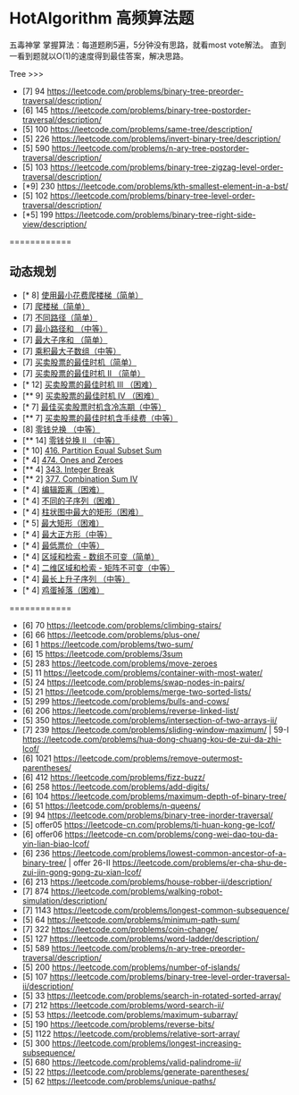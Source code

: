 # HotAlgorithm 高频算法题
五毒神掌 掌握算法：每道题刷5遍，5分钟没有思路，就看most vote解法。 直到一看到题就以O(1)的速度得到最佳答案，解决思路。

Tree >>>
- [7] 94 https://leetcode.com/problems/binary-tree-preorder-traversal/description/
- [6] 145 https://leetcode.com/problems/binary-tree-postorder-traversal/description/
- [5] 100 https://leetcode.com/problems/same-tree/description/
- [5] 226 https://leetcode.com/problems/invert-binary-tree/description/
- [5] 590 https://leetcode.com/problems/n-ary-tree-postorder-traversal/description/
- [5] 103 https://leetcode.com/problems/binary-tree-zigzag-level-order-traversal/description/
- [*9] 230 https://leetcode.com/problems/kth-smallest-element-in-a-bst/
- [5] 102 https://leetcode.com/problems/binary-tree-level-order-traversal/description/
- [*5] 199 https://leetcode.com/problems/binary-tree-right-side-view/description/

============

## 动态规划
- [* 8] [使用最小花费爬楼梯（简单）](https://leetcode.com/problems/min-cost-climbing-stairs/)
- [7] [爬楼梯（简单）](https://leetcode.com/problems/climbing-stairs/)
- [7] [不同路径（简单）](https://leetcode.com/problems/unique-paths/)
- [7] [最小路径和 （中等）](https://leetcode.com/problems/minimum-path-sum/)
- [7] [最大子序和 （简单）](https://leetcode.com/problems/maximum-subarray/)
- [7] [乘积最大子数组（中等）](https://leetcode.com/problems/maximum-product-subarray/)
- [7] [买卖股票的最佳时机（简单）](https://leetcode.com/problems/best-time-to-buy-and-sell-stock/)
- [7] [买卖股票的最佳时机 II （简单）](https://leetcode.com/problems/best-time-to-buy-and-sell-stock-ii/)
- [* 12] [买卖股票的最佳时机 III （困难）](https://leetcode.com/problems/best-time-to-buy-and-sell-stock-iii/)
- [** 9] [买卖股票的最佳时机 IV （困难）](https://leetcode.com/problems/best-time-to-buy-and-sell-stock-iv/)
- [* 7] [最佳买卖股票时机含冷冻期（中等）](https://leetcode.com/problems/best-time-to-buy-and-sell-stock-with-cooldown/)
- [** 7] [买卖股票的最佳时机含手续费（中等）](https://leetcode.com/problems/best-time-to-buy-and-sell-stock-with-transaction-fee/)
- [8] [零钱兑换 （中等）](https://leetcode.com/problems/coin-change/)
- [** 14] [零钱兑换 II （中等）](https://leetcode.com/problems/coin-change-2/)
- [* 10] [416. Partition Equal Subset Sum](https://leetcode.com/problems/partition-equal-subset-sum/)
- [* 4] [474. Ones and Zeroes](https://leetcode.com/problems/ones-and-zeroes/)
- [** 4] [343. Integer Break](https://leetcode.com/problems/integer-break/)
- [** 2] [377. Combination Sum IV](https://leetcode.com/problems/combination-sum-iv/)
- [* 4] [编辑距离（困难）](https://leetcode.com/problems/edit-distance/)
- [* 4] [不同的子序列（困难）](https://leetcode.com/problems/distinct-subsequences/)
- [* 4] [柱状图中最大的矩形（困难）](https://leetcode.com/problems/largest-rectangle-in-histogram/)
- [* 5] [最大矩形（困难）](https://leetcode.com/problems/maximal-rectangle/)
- [* 4] [最大正方形（中等）](https://leetcode.com/problems/maximal-square/)
- [* 4] [最低票价（中等）](https://leetcode.com/problems/minimum-cost-for-tickets/)
- [* 4] [区域和检索 - 数组不可变（简单）](https://leetcode.com/problems/range-sum-query-immutable/)
- [* 4] [二维区域和检索 - 矩阵不可变（中等）](https://leetcode.com/problems/range-sum-query-2d-immutable/)
- [* 4] [最长上升子序列 （中等）](https://leetcode.com/problems/longest-increasing-subsequence/)
- [* 4] [鸡蛋掉落（困难）](https://leetcode.com/problems/super-egg-drop/)


============

- [6] 70   https://leetcode.com/problems/climbing-stairs/
- [6] 66   https://leetcode.com/problems/plus-one/
- [6] 1    https://leetcode.com/problems/two-sum/ 
- [6] 15   https://leetcode.com/problems/3sum
- [5] 283  https://leetcode.com/problems/move-zeroes
- [5] 11   https://leetcode.com/problems/container-with-most-water/
- [5] 24   https://leetcode.com/problems/swap-nodes-in-pairs/ 
- [5] 21   https://leetcode.com/problems/merge-two-sorted-lists/
- [5] 299  https://leetcode.com/problems/bulls-and-cows/ 
- [6] 206  https://leetcode.com/problems/reverse-linked-list/
- [5] 350  https://leetcode.com/problems/intersection-of-two-arrays-ii/
- [7] 239  https://leetcode.com/problems/sliding-window-maximum/ | 59-I https://leetcode.com/problems/hua-dong-chuang-kou-de-zui-da-zhi-lcof/ 
- [6] 1021 https://leetcode.com/problems/remove-outermost-parentheses/ 
- [6] 412  https://leetcode.com/problems/fizz-buzz/ 
- [6] 258  https://leetcode.com/problems/add-digits/ 
- [6] 104  https://leetcode.com/problems/maximum-depth-of-binary-tree/ 
- [6] 51   https://leetcode.com/problems/n-queens/ 
- [9] 94   https://leetcode.com/problems/binary-tree-inorder-traversal/
- [5] offer05 https://leetcode-cn.com/problems/ti-huan-kong-ge-lcof/
- [6] offer06 https://leetcode-cn.com/problems/cong-wei-dao-tou-da-yin-lian-biao-lcof/
- [6] 236 https://leetcode.com/problems/lowest-common-ancestor-of-a-binary-tree/ | offer 26-II https://leetcode.com/problems/er-cha-shu-de-zui-jin-gong-gong-zu-xian-lcof/
- [6] 213 https://leetcode.com/problems/house-robber-ii/description/
- [7] 874 https://leetcode.com/problems/walking-robot-simulation/description/ 
- [7] 1143 https://leetcode.com/problems/longest-common-subsequence/ 
- [5] 64 https://leetcode.com/problems/minimum-path-sum/ 
- [7] 322 https://leetcode.com/problems/coin-change/ 
- [5] 127 https://leetcode.com/problems/word-ladder/description/ 
- [5] 589 https://leetcode.com/problems/n-ary-tree-preorder-traversal/description/ 
- [5] 200 https://leetcode.com/problems/number-of-islands/ 
- [5] 107 https://leetcode.com/problems/binary-tree-level-order-traversal-ii/description/
- [5] 33 https://leetcode.com/problems/search-in-rotated-sorted-array/
- [7] 212 https://leetcode.com/problems/word-search-ii/ 
- [5] 53 https://leetcode.com/problems/maximum-subarray/ 
- [5] 190 https://leetcode.com/problems/reverse-bits/
- [5] 1122 https://leetcode.com/problems/relative-sort-array/ 
- [5] 300 https://leetcode.com/problems/longest-increasing-subsequence/ 
- [5] 680 https://leetcode.com/problems/valid-palindrome-ii/ 
- [5] 22 https://leetcode.com/problems/generate-parentheses/
- [5] 62 https://leetcode.com/problems/unique-paths/ 








